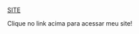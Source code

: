 [SITE](https://projetos-juliagranado.github.io/Site-Given/)

Clique no link acima para acessar meu site!
